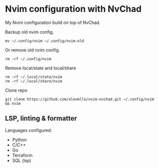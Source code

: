 # Nvim configuration with NvChad

My Nvim configuration build on top of NvChad.

Backup old nvim config.

```
mv ~/.config/nvim ~/.config/nvim-old
```
Or remove old nvim config.
```
rm -rf ~/.config/nvim
```
Remove local/state and local/share
```
rm -rf ~/.local/state/nvim
rm -rf ~/.local/share/nvim
```
Clone repo
```
git clone https://github.com/alexmllo/nvim-nvchad.git ~/.config/nvim && nvim
```
## LSP, linting & formatter
Languages configured:
- Python
- C/C++
- Go
- Terraform
- SQL (lsp)
